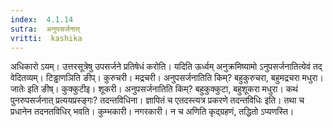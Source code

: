 ```yaml
---
index:  4.1.14
sutra:  अनुपसर्जनात्
vritti:  kashika 
---
```


अधिकारो ऽयम्। उत्तरसूत्रेषु उपसर्जने प्रतिषेधं करोति। यदिति ऊर्ध्वम् अनुक्रमिष्यामो ऽनुपसर्जनातित्येवं तद् वेदितव्यम्। टिड्ढाणञिति ङीप्। कुरुचरी। मद्रचरी। अनुपसर्जनातिति किम्? बहुकुरुचरा, बहुमद्रचरा मधुरा। जातेः इति ङीष्। कुक्कुटीइ। शूकरी। अनुपसर्जनातिति किम्? बहुकुक्कुटा, बहुशूकरा मधुरा। कथं पुनरुपसर्जनात् प्रत्ययप्रस्ङ्गः? तदन्तविधिना। ज्ञापितं च एतदस्त्यत्र प्रकरणे तदन्तविधिः इति। तथा च प्रधानेन तदनतविधिर् भवति। कुम्भकारी। नगरकारी। न च अणिति कृद्ग्रहणं, तद्धितो ऽप्यणस्ति।

